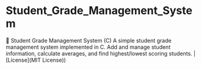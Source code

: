 # Student_Grade_Management_System
📘 Student Grade Management System (C)  A simple student grade management system implemented in C. Add and manage student information, calculate averages, and find highest/lowest scoring students.  | [License](MIT License))
